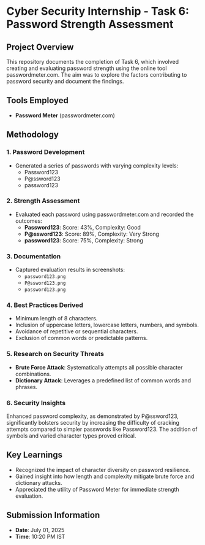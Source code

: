 # Cyber Security Internship - Task 6: Password Strength Assessment

## Project Overview
This repository documents the completion of Task 6, which involved creating and evaluating password strength using the online tool passwordmeter.com. The aim was to explore the factors contributing to password security and document the findings.

## Tools Employed
- **Password Meter** (passwordmeter.com)

## Methodology

### 1. Password Development
- Generated a series of passwords with varying complexity levels:
  - Password123
  - P@ssword123
  - password123

### 2. Strength Assessment
- Evaluated each password using passwordmeter.com and recorded the outcomes:
  - **Password123**: Score: 43%, Complexity: Good
  - **P@ssword123**: Score: 89%, Complexity: Very Strong
  - **password123**: Score: 75%, Complexity: Strong

### 3. Documentation
- Captured evaluation results in screenshots:
  - `password123.png`
  - `P@ssword123.png`
  - `password123.png`

### 4. Best Practices Derived
- Minimum length of 8 characters.
- Inclusion of uppercase letters, lowercase letters, numbers, and symbols.
- Avoidance of repetitive or sequential characters.
- Exclusion of common words or predictable patterns.

### 5. Research on Security Threats
- **Brute Force Attack**: Systematically attempts all possible character combinations.
- **Dictionary Attack**: Leverages a predefined list of common words and phrases.

### 6. Security Insights
Enhanced password complexity, as demonstrated by P@ssword123, significantly bolsters security by increasing the difficulty of cracking attempts compared to simpler passwords like Password123. The addition of symbols and varied character types proved critical.

## Key Learnings
- Recognized the impact of character diversity on password resilience.
- Gained insight into how length and complexity mitigate brute force and dictionary attacks.
- Appreciated the utility of Password Meter for immediate strength evaluation.

## Submission Information
- **Date**: July 01, 2025
- **Time**: 10:20 PM IST